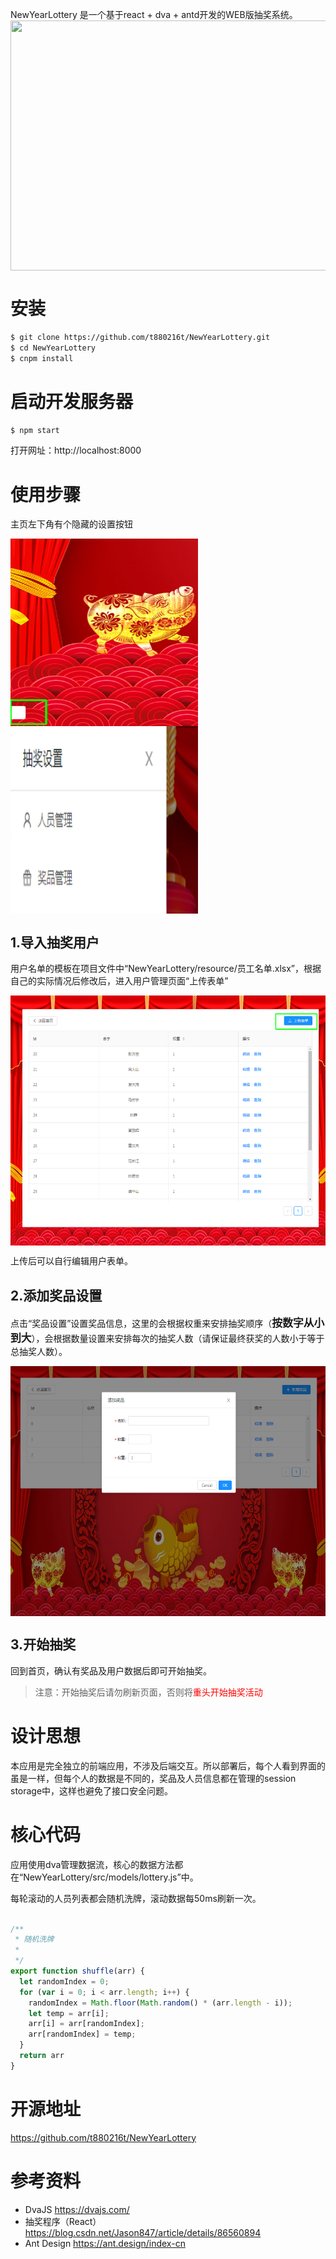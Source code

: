
NewYearLottery 是一个基于react + dva + antd开发的WEB版抽奖系统。
<img src="./resource/lottery.gif" width = "600" height = "400" alt="" align=center></img>

# 安装
```bash
$ git clone https://github.com/t880216t/NewYearLottery.git
$ cd NewYearLottery
$ cnpm install
```
# 启动开发服务器
```bash
$ npm start
```
打开网址：http://localhost:8000

# 使用步骤
主页左下角有个隐藏的设置按钮

<img src="./resource/settingbutton.png" width = "300" height = "300" alt="" align=center></img>
<img src="./resource/settinglist.png" width = "300" height = "300" alt="" align=center></img>

## 1.导入抽奖用户
用户名单的模板在项目文件中“NewYearLottery/resource/员工名单.xlsx”，根据自己的实际情况后修改后，进入用户管理页面“上传表单”

<img src="./resource/userdata.png" width = "600" height = "400" alt="" align=center></img>

上传后可以自行编辑用户表单。


## 2.添加奖品设置
点击“奖品设置”设置奖品信息，这里的会根据权重来安排抽奖顺序（**<big>按数字从小到大</big>**），会根据数量设置来安排每次的抽奖人数（请保证最终获奖的人数小于等于总抽奖人数）。

<img src="./resource/rewardsetting.png" width = "600" height = "400" alt="" align=center></img>

## 3.开始抽奖

回到首页，确认有奖品及用户数据后即可开始抽奖。

> 注意：开始抽奖后请勿刷新页面，否则将<font color=red>重头开始抽奖活动</font>


# 设计思想

本应用是完全独立的前端应用，不涉及后端交互。所以部署后，每个人看到界面的虽是一样，但每个人的数据是不同的，奖品及人员信息都在管理的session storage中，这样也避免了接口安全问题。

# 核心代码
应用使用dva管理数据流，核心的数据方法都在“NewYearLottery/src/models/lottery.js”中。

每轮滚动的人员列表都会随机洗牌，滚动数据每50ms刷新一次。
```javascript

/**
 * 随机洗牌
 *
 */
export function shuffle(arr) {
  let randomIndex = 0;
  for (var i = 0; i < arr.length; i++) {
    randomIndex = Math.floor(Math.random() * (arr.length - i));
    let temp = arr[i];
    arr[i] = arr[randomIndex];
    arr[randomIndex] = temp;
  }
  return arr
}

```

# 开源地址

https://github.com/t880216t/NewYearLottery

# 参考资料

* DvaJS https://dvajs.com/
* 抽奖程序（React）https://blog.csdn.net/Jason847/article/details/86560894
* Ant Design https://ant.design/index-cn
